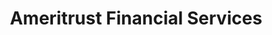 ---
title: "Ameritrust Financial Services"
url: /cleveland/ameritrust-financial-services/
shop: Leiher
---